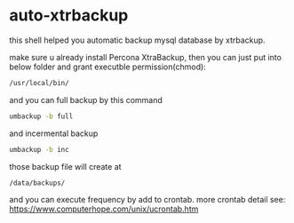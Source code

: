 # auto-xtrbackup
this shell helped you automatic backup mysql database by xtrbackup.

make sure u already install Percona XtraBackup, then you can just put into below folder and grant executble permission(chmod):
```sh
/usr/local/bin/
```
and you can full backup by this command 
```sh
umbackup -b full
```
and incermental backup
```sh
umbackup -b inc
```
those backup file will create at 
```sh
/data/backups/
```

and you can execute frequency by add to crontab.
more crontab detail see:
https://www.computerhope.com/unix/ucrontab.htm
